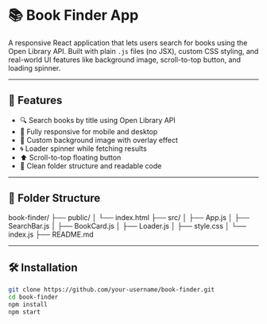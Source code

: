 # 📚 Book Finder App

A responsive React application that lets users search for books using the Open Library API. Built with plain `.js` files (no JSX), custom CSS styling, and real-world UI features like background image, scroll-to-top button, and loading spinner.

---

## 🚀 Features

- 🔍 Search books by title using Open Library API
- 📱 Fully responsive for mobile and desktop
- 🎨 Custom background image with overlay effect
- 🌀 Loader spinner while fetching results
- ⬆ Scroll-to-top floating button
- 🧾 Clean folder structure and readable code

---

## 📁 Folder Structure

book-finder/
├── public/
│   └── index.html
├── src/
│   ├── App.js
│   ├── SearchBar.js
│   ├── BookCard.js
│   ├── Loader.js
│   ├── style.css
│   └── index.js
├── README.md


---

## 🛠️ Installation

```bash
git clone https://github.com/your-username/book-finder.git
cd book-finder
npm install
npm start

